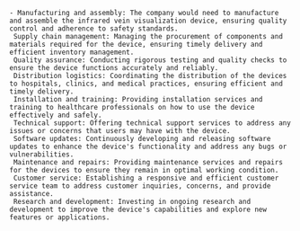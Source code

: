     - Manufacturing and assembly: The company would need to manufacture and assemble the infrared vein visualization device, ensuring quality control and adherence to safety standards.
     Supply chain management: Managing the procurement of components and materials required for the device, ensuring timely delivery and efficient inventory management.
     Quality assurance: Conducting rigorous testing and quality checks to ensure the device functions accurately and reliably.
     Distribution logistics: Coordinating the distribution of the devices to hospitals, clinics, and medical practices, ensuring efficient and timely delivery.
     Installation and training: Providing installation services and training to healthcare professionals on how to use the device effectively and safely.
     Technical support: Offering technical support services to address any issues or concerns that users may have with the device.
     Software updates: Continuously developing and releasing software updates to enhance the device's functionality and address any bugs or vulnerabilities.
     Maintenance and repairs: Providing maintenance services and repairs for the devices to ensure they remain in optimal working condition.
     Customer service: Establishing a responsive and efficient customer service team to address customer inquiries, concerns, and provide assistance.
     Research and development: Investing in ongoing research and development to improve the device's capabilities and explore new features or applications.



